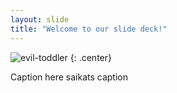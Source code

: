 ```yaml
---
layout: slide
title: "Welcome to our slide deck!"
---
```


![evil-toddler](https://cloud.githubusercontent.com/assets/16547949/25400815/c5847ecc-29c1-11e7-9c5d-05d4a6726545.jpg)
{: .center}

Caption here
saikats caption